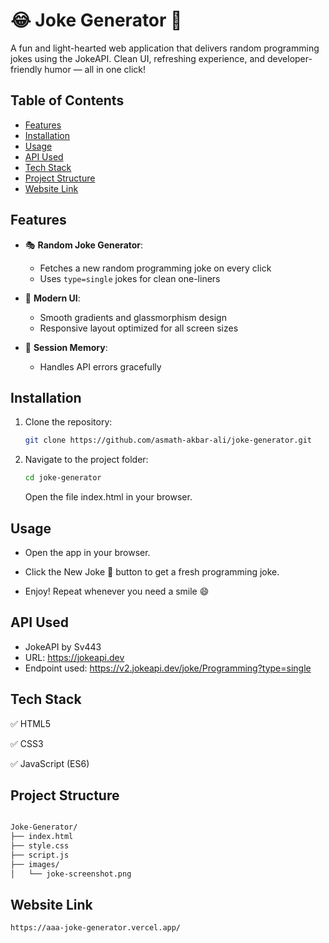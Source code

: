 # 😂 Joke Generator 🤖  

A fun and light-hearted web application that delivers random programming jokes using the JokeAPI. Clean UI, refreshing experience, and developer-friendly humor — all in one click!

## Table of Contents
- [Features](#features)
- [Installation](#installation)
- [Usage](#usage)
- [API Used](#api-used)
- [Tech Stack](#tech-stack)
- [Project Structure](#project-structure)
- [Website Link](#website-link)

## Features

- 🎭 **Random Joke Generator**:
  - Fetches a new random programming joke on every click
  - Uses `type=single` jokes for clean one-liners

- 🎨 **Modern UI**:
  - Smooth gradients and glassmorphism design
  - Responsive layout optimized for all screen sizes

- 🧠 **Session Memory**:
  - Handles API errors gracefully

## Installation

1. Clone the repository:
   ```bash
   git clone https://github.com/asmath-akbar-ali/joke-generator.git

2. Navigate to the project folder:
   ```bash
   cd joke-generator
   ```
   
   Open the file index.html in your browser.

## Usage

- Open the app in your browser.

- Click the New Joke 🔁 button to get a fresh programming joke.

- Enjoy! Repeat whenever you need a smile 😄

## API Used

- JokeAPI by Sv443
- URL: https://jokeapi.dev
- Endpoint used: https://v2.jokeapi.dev/joke/Programming?type=single

## Tech Stack

✅ HTML5

✅ CSS3

✅ JavaScript (ES6)

## Project Structure

```bash

Joke-Generator/
├── index.html              
├── style.css               
├── script.js               
├── images/
│   └── joke-screenshot.png
```

## Website Link
  ```bash
  https://aaa-joke-generator.vercel.app/
